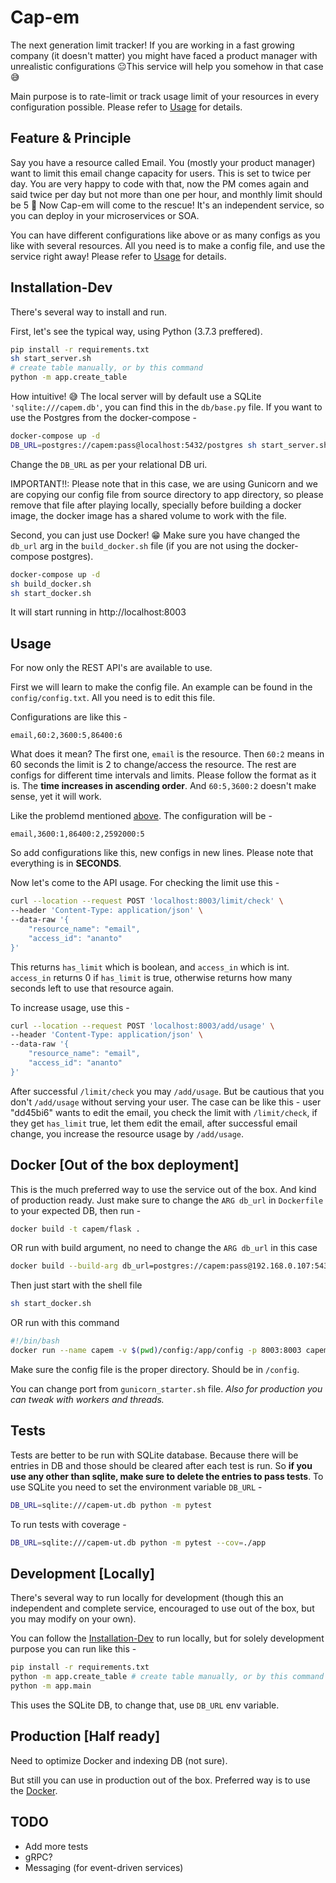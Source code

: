 # Cap-em

The next generation limit tracker! If you are working in a fast growing company (it doesn't matter) you might have faced a product manager with unrealistic configurations 😐This service will help you somehow in that case 😅

Main purpose is to rate-limit or track usage limit of your resources in every configuration possible. Please refer to [Usage](#Usage) for details.

## Feature & Principle

Say you have a resource called Email. You (mostly your product manager) want to limit this email change capacity for users. This is set to twice per day. You are very happy to code with that, now the PM comes again and said twice per day but not more than one per hour, and monthly limit should be 5 🤬 Now Cap-em will come to the rescue! It's an independent service, so you can deploy in your microservices or SOA.

You can have different configurations like above or as many configs as you like with several resources. All you need is to make a config file, and use the service right away! Please refer to [Usage](#Usage) for details.

## Installation-Dev

There's several way to install and run.

First, let's see the typical way, using Python (3.7.3 preffered). 
```bash
pip install -r requirements.txt
sh start_server.sh
# create table manually, or by this command
python -m app.create_table
```
How intuitive! 😅 The local server will by default use a SQLite `'sqlite:///capem.db'`, you can find this in the `db/base.py` file. If you want to use the Postgres from the docker-compose - 
```bash
docker-compose up -d
DB_URL=postgres://capem:pass@localhost:5432/postgres sh start_server.sh
```
Change the `DB_URL` as per your relational DB uri.

IMPORTANT!!: Please note that in this case, we are using Gunicorn and we are copying our config file from source directory to app directory, so please remove that file after playing locally, specially before building a docker image, the docker image has a shared volume to work with the file.

Second, you can just use Docker! 😁 Make sure you have changed the `db_url` arg in the `build_docker.sh` file (if you are not using the docker-compose postgres).
```bash
docker-compose up -d
sh build_docker.sh
sh start_docker.sh
```

It will start running in http://localhost:8003

## Usage

For now only the REST API's are available to use.

First we will learn to make the config file. An example can be found in the `config/config.txt`. All you need is to edit this file.

Configurations are like this - 
```
email,60:2,3600:5,86400:6
```
What does it mean? The first one, `email` is the resource. Then `60:2` means in 60 seconds the limit is 2 to change/access the resource. The rest are configs for different time intervals and limits. Please follow the format as it is. The **time increases in ascending order**. And `60:5,3600:2` doesn't make sense, yet it will work. 

Like the problemd mentioned [above](#feature--principle). The configuration will be - 
```
email,3600:1,86400:2,2592000:5
```
So add configurations like this, new configs in new lines. Please note that everything is in **SECONDS**.

Now let's come to the API usage. For checking the limit use this - 
```bash
curl --location --request POST 'localhost:8003/limit/check' \
--header 'Content-Type: application/json' \
--data-raw '{
	"resource_name": "email",
	"access_id": "ananto"
}'
```
This returns `has_limit` which is boolean, and `access_in` which is int. `access_in` returns 0 if `has_limit` is true, otherwise returns how many seconds left to use that resource again.

To increase usage, use this - 
```bash
curl --location --request POST 'localhost:8003/add/usage' \
--header 'Content-Type: application/json' \
--data-raw '{
	"resource_name": "email",
	"access_id": "ananto"
}'
```
After successful `/limit/check` you may `/add/usage`. But be cautious that you don't `/add/usage` without serving your user. The case can be like this - user "dd45bi6" wants to edit the email, you check the limit with `/limit/check`, if they get `has_limit` true, let them edit the email, after successful email change, you increase the resource usage by `/add/usage`.


## Docker [Out of the box deployment]

This is the much preferred way to use the service out of the box. And kind of production ready. Just make sure to change the `ARG db_url` in `Dockerfile` to your expected DB, then run -
```bash
docker build -t capem/flask . 
```
OR run with build argument, no need to change the `ARG db_url` in this case
```bash
docker build --build-arg db_url=postgres://capem:pass@192.168.0.107:5432/postgres -t capem/flask . 
```

Then just start with the shell file
```bash
sh start_docker.sh
```
OR run with this command 
```bash
#!/bin/bash
docker run --name capem -v $(pwd)/config:/app/config -p 8003:8003 capem/flask
```
Make sure the config file is the proper directory. Should be in `/config`.


You can change port from `gunicorn_starter.sh` file. *Also for production you can tweak with workers and threads.*

## Tests

Tests are better to be run with SQLite database. Because there will be entries in DB and those should be cleared after each test is run. So **if you use any other than sqlite, make sure to delete the entries to pass tests**. To use SQLite you need to set the environment variable `DB_URL` -
```bash
DB_URL=sqlite:///capem-ut.db python -m pytest 
```

To run tests with coverage - 
```bash
DB_URL=sqlite:///capem-ut.db python -m pytest --cov=./app
```

## Development [Locally]

There's several way to run locally for development (though this an independent and complete service, encouraged to use out of the box, but you may modify on your own).

You can follow the [Installation-Dev](#installation-dev) to run locally, but for solely development purpose you can run like this - 

```bash
pip install -r requirements.txt
python -m app.create_table # create table manually, or by this command
python -m app.main
```
This uses the SQLite DB, to change that, use `DB_URL` env variable.


## Production [Half ready]

Need to optimize Docker and indexing DB (not sure).

But still you can use in production out of the box. Preferred way is to use the [Docker](#docker-out-of-the-box-deployment).


## TODO
- Add more tests
- gRPC?
- Messaging (for event-driven services)
